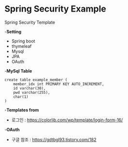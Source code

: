 # Spring Security Example

Spring Security Template

-**Setting**
 - Spring boot
 - thymeleaf
 - Mysql
 - JPA
 - OAuth

-**MySql Table**

    create table example_member (
        member_idx int PRIMARY KEY AUTO_INCREMENT,
        id varchar(30),
        pwd varchar(255),
        char(1)
    )
    
-**Templates from**
 - 로그인 : https://colorlib.com/wp/template/login-form-16/
  
-**OAuth**
 - 구글 참조 : https://gdtbgl93.tistory.com/182



